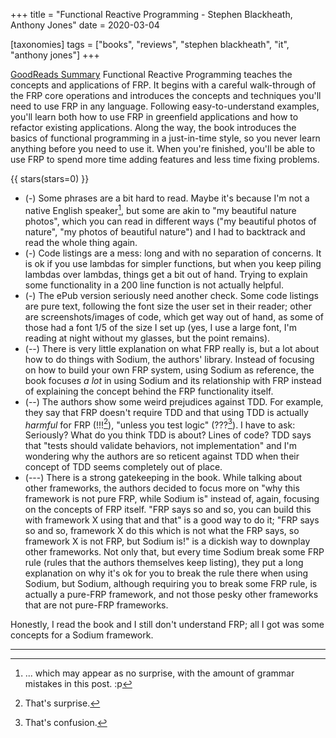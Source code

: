 +++
title = "Functional Reactive Programming -  Stephen Blackheath, Anthony Jones"
date = 2020-03-04

[taxonomies]
tags = ["books", "reviews", "stephen blackheath", "it", "anthony jones"]
+++

[GoodReads Summary](https://www.goodreads.com/book/show/24671986-functional-reactive-programming)
Functional Reactive Programming teaches the concepts and applications of FRP.
It begins with a careful walk-through of the FRP core operations and
introduces the concepts and techniques you'll need to use FRP in any language.
Following easy-to-understand examples, you'll learn both how to use FRP in
greenfield applications and how to refactor existing applications. Along the
way, the book introduces the basics of functional programming in a
just-in-time style, so you never learn anything before you need to use it.
When you're finished, you'll be able to use FRP to spend more time adding
features and less time fixing problems.

<!-- more -->

{{ stars(stars=0) }}

* (-) Some phrases are a bit hard to read. Maybe it's because I'm
	not a native English speaker[^1], but some are akin to "my beautiful
	nature photos", which you can read in different ways ("my beautiful photos
	of nature", "my photos of beautiful nature") and I had to backtrack and
	read the whole thing again.
* (-) Code listings are a mess: long and with no separation of concerns. It is
    ok if you use lambdas for simpler functions, but when you keep piling
	lambdas over lambdas, things get a bit out of hand. Trying to explain some
	functionality in a 200 line function is not actually helpful.
* (-) The ePub version seriously need another check. Some code listings are
	pure text, following the font size the user set in their reader; other are
	screenshots/images of code, which get way out of hand, as some of those
	had a font 1/5 of the size I set up (yes, I use a large font, I'm reading
	at night without my glasses, but the point remains).
* (--) There is very little explanation on what FRP really is, but a lot about
	how to do things with Sodium, the authors' library. Instead of focusing on
	how to build your own FRP system, using Sodium as reference, the book
	focuses _a lot_ in using Sodium and its relationship with FRP instead
	of explaining the concept behind the FRP functionality itself.
* (--) The authors show some weird prejudices against TDD. For example, they
	say that FRP doesn't require TDD and that using TDD is actually _harmful_
	for FRP (!!![^2]), "unless you test logic" (???[^3]). I have to ask: Seriously?
	What do you think TDD is about? Lines of code? TDD says that "tests should
	validate behaviors, not implementation" and I'm wondering why the authors
	are so reticent against TDD when their concept of TDD seems completely out
	of place.
* (---) There is a strong gatekeeping in the book. While talking about other
	frameworks, the authors decided to focus more on "why this framework
	is not pure FRP, while Sodium is" instead of, again, focusing on the
	concepts of FRP itself. "FRP says so and so, you can build this with
	framework X using that and that" is a good way to do it; "FRP says so and
	so, framework X do this which is not what the FRP says, so framework X is
	not FRP, but Sodium is!" is a dickish way to downplay other frameworks.
	Not only that, but every time Sodium break some FRP rule (rules that
	the authors themselves keep listing), they put a long explanation on why
	it's ok for you to break the rule there when using Sodium, but Sodium,
	although requiring you to break some FRP rule, is actually a pure-FRP
	framework, and not those pesky other frameworks that are not pure-FRP
	frameworks.

Honestly, I read the book and I still don't understand FRP; all I got was some
concepts for a Sodium framework.

---

[^1]: ... which may appear as no surprise, with the amount of grammar mistakes
  in this post. :p
[^2]: That's surprise.
[^3]: That's confusion.
